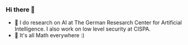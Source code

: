### Hi there 👋
- 🔭 I do research on AI at The German Resesarch Center for Artificial Intelligence. I also work on low level security at CISPA.
- 🌱 It's all Math everywhere :)

<!--
**deepsthewarrior/deepsthewarrior** is a ✨ _special_ ✨ repository because its `README.md` (this file) appears on your GitHub profile.

Here are some ideas to get you started:

- 🔭 I’m currently working on ...
- 🌱 I’m currently learning ...
- 👯 I’m looking to collaborate on ...
- 🤔 I’m looking for help with ...
- 💬 Ask me about ...
- 📫 How to reach me: ...
- 😄 Pronouns: ...
- ⚡ Fun fact: ...
-->
